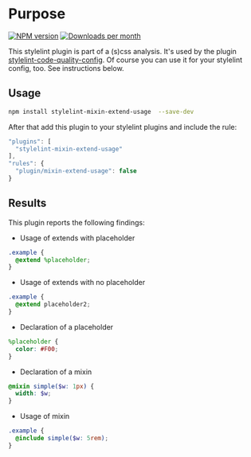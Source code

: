 # Purpose
[![NPM version](https://img.shields.io/npm/v/stylelint-mixin-extend-usage.svg)](https://www.npmjs.com/package/stylelint-mixin-extend-usage)
[![Downloads per month](https://img.shields.io/npm/dm/stylelint-mixin-extend-usage.svg)](http://npmcharts.com/compare/stylelint-mixin-extend-usage)

This stylelint plugin is part of a (s)css analysis. It's used by the plugin [stylelint-code-quality-config](https://www.npmjs.com/package/stylelint-code-quality-config).
Of course you can use it for your stylelint config, too. See instructions below.

## Usage

```bash
npm install stylelint-mixin-extend-usage  --save-dev
```

After that add this plugin to your stylelint plugins and include the rule:

```javascript
"plugins": [
  "stylelint-mixin-extend-usage"
],
"rules": {
  "plugin/mixin-extend-usage": false
}
```

## Results

This plugin reports the following findings:

* Usage of extends with placeholder
```scss
.example {
  @extend %placeholder;
}
```

* Usage of extends with no placeholder
```scss
.example {
  @extend placeholder2;
}
```
* Declaration of a placeholder
```scss
%placeholder {
  color: #F00;
}
```

* Declaration of a mixin
```scss
@mixin simple($w: 1px) {
  width: $w;
}
```

* Usage of mixin
```scss
.example {
  @include simple($w: 5rem);
}
```
